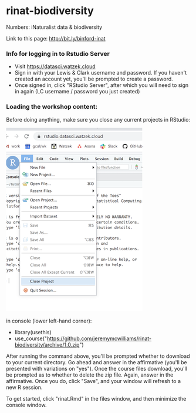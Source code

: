 # rinat-biodiversity

Numbers: iNaturalist data & biodiversity

Link to this page: http://bit.ly/binford-inat

### Info for logging in to Rstudio Server

* Visit <a href='https://datasci.watzek.cloud' target='_blank'>https://datasci.watzek.cloud</a>
* Sign in with your Lewis & Clark username and password. If you haven't created an account yet, you'll be prompted to create a password.
* Once signed in, click "RStudio Server", after which you will need to sign in again (LC username / password you just created)



### Loading the workshop content:

Before doing anything, make sure you close any current projects in RStudio:

![close project](close-project.png "Close Project")


in console (lower left-hand corner):
* library(usethis)
* use_course("https://github.com/jeremymcwilliams/rinat-biodiversity/archive/1.0.zip")
 
After running the command above, you'll be prompted whether to download to your current directory. Go ahead and answer in the affirmative (you'll be presented with variations on "yes"). Once the course files download, you'll be prompted as to whether to delete the zip file. Again, answer in the affirmative. Once you do, click "Save", and your window will refresh to a new R session.  

To get started, click "rinat.Rmd" in the files window, and then minimize the console window. 